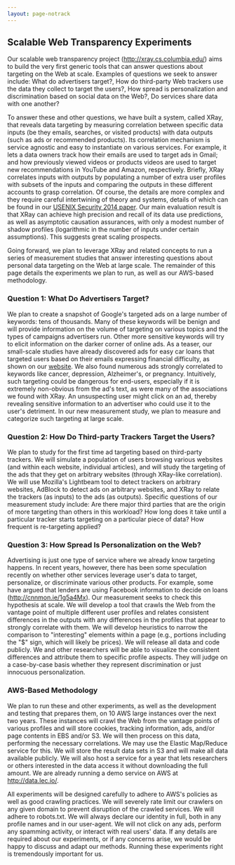 ```yaml
---
layout: page-notrack
---
```


## Scalable Web Transparency Experiments

Our scalable web transparency project (http://xray.cs.columbia.edu/) aims to build
the very first generic tools that can answer questions about targeting on the Web
at scale.  Examples of questions we seek to answer include: What do advertisers
target?, How do third-party Web trackers use the data they collect to target the
users?, How spread is personalization and discrimination based on social
data on the Web?, Do services share data with one another?

To answer these and other questions, we have built a system, called XRay, that reveals
data targeting by measuring correlation between specific data inputs (be they emails,
searches, or visited products) with data outputs (such as ads or recommended products).
Its correlation mechanism is service agnostic and easy to instantiate on various services.
For example, it lets a data owners track how their emails are used to target ads in Gmail;
and how previously viewed videos or products videos are used to target new recommendations
in YouTube and Amazon, respectively. Briefly, XRay correlates inputs with outputs by
populating a number of extra user profiles with subsets of the inputs and comparing the
outputs in these different accounts to grasp correlation. Of course, the details are more
complex and they require careful intertwining of theory and systems, details of which can
be found in our [USENIX Security 2014 paper](http://matlecu.github.io/xray/public/usenix14lecuyer.pdf).
Our main evaluation result is that XRay can achieve high precision and recall
of its data use predictions, as well as asymptotic causation assurances, with only a modest
number of shadow profiles (logarithmic in the number of inputs under certain assumptions).
This suggests great scaling prospects.

Going forward, we plan to leverage XRay and related concepts to run a series of measurement
studies that answer interesting questions about personal data targeting on the Web at
large scale.  The remainder of this page details the experiments we plan to run, as well as our
AWS-based methodology.

### Question 1: What Do Advertisers Target?

We plan to create a snapshot of Google's targeted ads on a large number of keywords: tens of thousands.
Many of these keywords will be benign and will provide information on the volume of targeting on various topics
and the types of campaigns advertisers run. Other more sensitive keywords will try to elicit information on the
darker corner of online ads. As a teaser, our small-scale studies have already discovered ads for easy car loans
that targeted users based on their emails expressing financial difficulty, as shown on our
[website](http://matlecu.github.io/xray/3-use-cases/#table). We also found numerous ads strongly correlated to
keywords like cancer, depression, Alzheimer's, or pregnancy. Intuitively, such targeting could be dangerous for
end-users, especially if it is extremely non-obvious from the ad's text, as were many of the associations we
found with XRay. An unsuspecting user might click on an ad, thereby revealing sensitive information to an
advertiser who could use it to the user's detriment. In our new measurement study, we plan to measure and
categorize such targeting at large scale.

### Question 2: How Do Third-party Trackers Target the Users?

We plan to study for the first time ad targeting based on third-party trackers. We will simulate a
population of users browsing various websites (and within each website, individual articles), and will study
the targeting of the ads that they get on arbitrary websites (through XRay-like correlation). We will use
Mozilla's Lightbeam tool to detect trackers on arbitrary websites, AdBlock to detect ads on arbitrary websites,
and XRay to relate the trackers (as inputs) to the ads (as outputs).  Specific questions of our measurement
study include: Are there major third parties that are the origin of more targeting than others in this workload?
How long does it take until a particular tracker starts targeting on a particular piece of data? How frequent is
re-targeting applied?

### Question 3: How Spread Is Personalization on the Web?

Advertising is just one type of service where we already know targeting happens. In recent years,
however, there has been some speculation recently on whether other services leverage user's data
to target, personalize, or discriminate various other products.  For example, some have argued that
lenders are using Facebook information to decide on loans (http://cnnmon.ie/1g5a4Mx). Our measurement
seeks to check this hypothesis at scale. We will develop a tool that crawls the Web from the vantage
point of multiple different user profiles and relates consistent differences in the outputs with any
differences in the profiles that appear to strongly correlate with them.  We will develop heuristics
to narrow the comparison to "interesting" elements within a page (e.g., portions including the "$"
sign, which will likely be prices). We will release all data and code publicly.  We and other
researchers will be able to visualize the consistent differences and attribute them to specific profile
aspects. They will judge on a case-by-case basis whether they represent discrimination or just
innocuous personalization.

### AWS-Based Methodology

We plan to run these and other experiments, as well as the development and testing that prepares them, on 10
AWS large instances over the next two years.  These instances will crawl the Web from the vantage points of
various profiles and will store cookies, tracking information, ads, and/or page contents in EBS and/or S3.
We will then process on this data, performing the necessary correlations.  We may use the Elastic Map/Reduce
service for this. We will store the result data sets in S3 and will make all data available publicly.  We will
also host a service for a year that lets researchers or others interested in the data access it without
downloading the full amount.  We are already running a demo service on AWS at http://data.lec.io/.

All experiments will be designed carefully to adhere to AWS's policies as well as good crawling practices.
We will severely rate limit our crawlers on any given domain to prevent disruption of the crawled services. We
will adhere to robots.txt.  We will always declare our identity in full, both in any profile names and in our
user-agent.  We will not click on any ads, perform any spamming activity, or interact with real users' data.
If any details are required about our experiments, or if any concerns arise, we would be happy to discuss and
adapt our methods.  Running these experiments right is tremendously important for us.

